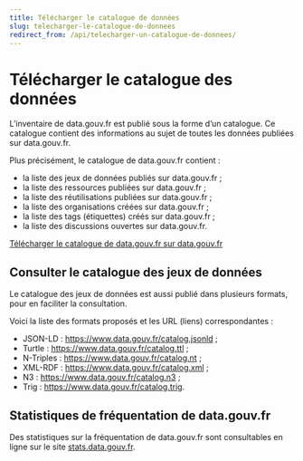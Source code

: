 ```yaml
---
title: Télécharger le catalogue de données
slug: telecharger-le-catalogue-de-donnees
redirect_from: /api/telecharger-un-catalogue-de-donnees/
---
```


# Télécharger le catalogue des données

L’inventaire de data.gouv.fr est publié sous la forme d’un catalogue. Ce catalogue contient des informations au sujet de toutes les données publiées sur data.gouv.fr.

Plus précisément, le catalogue de data.gouv.fr contient :

- la liste des jeux de données publiés sur data.gouv.fr ;
- la liste des ressources publiées sur data.gouv.fr ;
- la liste des réutilisations publiées sur data.gouv.fr ;
- la liste des organisations créées sur data.gouv.fr ;
- la liste des tags (étiquettes) créés sur data.gouv.fr ;
- la liste des discussions ouvertes sur data.gouv.fr.

[Télécharger le catalogue de data.gouv.fr sur data.gouv.fr](https://www.data.gouv.fr/datasets/5d13a8b6634f41070a43dff3)

## Consulter le catalogue des jeux de données

Le catalogue des jeux de données est aussi publié dans plusieurs formats, pour en faciliter la consultation.

Voici la liste des formats proposés et les URL (liens) correspondantes :

- JSON-LD : <https://www.data.gouv.fr/catalog.jsonld> ;
- Turtle : <https://www.data.gouv.fr/catalog.ttl> ;
- N-Triples : <https://www.data.gouv.fr/catalog.nt> ;
- XML-RDF : <https://www.data.gouv.fr/catalog.xml> ;
- N3 : <https://www.data.gouv.fr/catalog.n3> ;
- Trig : <https://www.data.gouv.fr/catalog.trig>.

## Statistiques de fréquentation de data.gouv.fr

Des statistiques sur la fréquentation de data.gouv.fr sont consultables en ligne sur le site [stats.data.gouv.fr](https://stats.data.gouv.fr/index.php?module=CoreHome&action=index&idSite=1&period=range&date=previous30#?idSite=1&period=range&date=previous30&category=Dashboard_Dashboard&subcategory=1).
